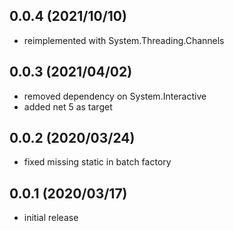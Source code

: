 ## 0.0.4 (2021/10/10)
* reimplemented with System.Threading.Channels

## 0.0.3 (2021/04/02)
* removed dependency on System.Interactive
* added net 5 as target

## 0.0.2 (2020/03/24)
* fixed missing static in batch factory

## 0.0.1 (2020/03/17)
* initial release
